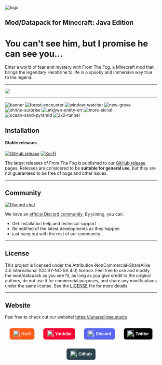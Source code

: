 ![logo](https://cdn.lunareclipse.studio/img/projects/from-the-fog/banner-text.webp)

## **Mod/Datapack for Minecraft: Java Edition**

# You can't see him, but I promise he can see you...

Enter a world of fear and mystery with From The Fog, a Minecraft mod that brings the legendary Herobrine to life in a spooky and immersive way true to the legend.

---

<a href="https://lilypad.gg/lunareclipse" target="_blank">
  <img src="https://cdn.lunareclipse.studio/img/partners/lilypad_transparent.webp?v=6" style="border-radius: 5px; margin-left: auto !important; margin-right: auto !important;">
</a>

---

![banner](https://cdn.lunareclipse.studio/img/projects/from-the-fog/gallery/banner.webp)
![forest-encounter](https://cdn.lunareclipse.studio/img/projects/from-the-fog/gallery/forest-encounter.webp)
![window-watcher](https://cdn.lunareclipse.studio/img/projects/from-the-fog/gallery/window-watcher.webp)
![new-grove](https://cdn.lunareclipse.studio/img/projects/from-the-fog/gallery/new-grove.webp)
![shrine-surprise](https://cdn.lunareclipse.studio/img/projects/from-the-fog/gallery/shrine-suprise.webp)
![unkown-entity-err](https://cdn.lunareclipse.studio/img/projects/from-the-fog/gallery/unknown-entity-err.webp)
![more-skins!](https://cdn.lunareclipse.studio/img/projects/from-the-fog/gallery/more-skins!.webp)
![ocean-sand-pyramid](https://cdn.lunareclipse.studio/img/projects/from-the-fog/gallery/ocean-sand-pyramid.webp)
![2x2-tunnel](https://cdn.lunareclipse.studio/img/projects/from-the-fog/gallery/2x2-tunnel.webp)

## **Installation**

#### Stable releases

[![GitHub release](https://img.shields.io/github/v/release/LunarEclipseStudios/From-The-Fog)](https://github.com/LunarEclipseStudios/From-The-Fog/releases) [![Ko-Fi](https://img.shields.io/badge/donate%20to-kofi-7e18c7?logo=kofi&logoColor=white)](https://lunareclipse.studio/ko-fi)

The latest releases of From The Fog is published to our [GitHub release](https://github.com/LunarEclipseStudios/From-The-Fog/releases) pages. 
Releases are considered to be **suitable for general use**, but they are not guaranteed to be free of bugs and other issues.

---

## **Community**
[![Discord chat](https://img.shields.io/badge/chat%20on-discord-7289DA?logo=discord&logoColor=white)](https://discord.gg/RmMtqxJJgH)

We have an [official Discord community.](https://discord.lunareclipse.studio) By joining, you can:
- Get installation help and technical support
- Be notified of the latest developments as they happen
- just hang out with the rest of our community.

---

## **License**

This project is licensed under the Attribution-NonCommercial-ShareAlike 4.0 International (CC BY-NC-SA 4.0) license. Feel free to use and modify the mod/datapack as you see fit, as long as you give credit to the original authors, do not use it for commercial purposes, and share any modifications under the same license. See the [LICENSE](https://github.com/LunarEclipseStudios/From-The-Fog/blob/main/LICENSE.md) file for more details.

---

## **Website**
Feel free to check out our website!
https://lunareclipse.studio

<div class="flex-row">
                <div class="btn-container"><a  class="social-button" style="background-color:#ff5a16;" href="https://lunareclipse.studio/ko-fi" target="_blank"> <span class="socialtext"><img src="https://cdn.lunareclipse.studio/img/ui/socials/kofi.webp" alt="Ko-fi donations" class="socialimg">Ko-fi</span></a></div>
                <div class="btn-container"><a  class="social-button" style="background-color:#ff0033;" href="https://www.youtube.com/@LunarEclipseStudios" target="_blank"> <span class="socialtext"><img src="https://cdn.lunareclipse.studio/img/ui/socials/youtube.webp" alt="Ko-fi donations" class="socialimg">Youtube</span></a></div>
                <div class="btn-container"><a  class="social-button" style="background-color:#5865f2;" href="https://discord.lunareclipse.studio/" target="_blank"> <span class="socialtext"><img src="https://cdn.lunareclipse.studio/img/ui/socials/discord.webp" alt="Ko-fi donations" class="socialimg">Discord</span></a></div>
                <div class="btn-container"><a  class="social-button" style="background-color:#000000;" href="https://x.com/LunarEclipseMC" target="_blank"> <span class="socialtext"><img src="https://cdn.lunareclipse.studio/img/ui/socials/x.webp" alt="Ko-fi donations" class="socialimg">Twitter</span></a></div>
                <div class="btn-container"><a  class="social-button" style="background-color:#2b414d;" href="https://github.com/LunarEclipseStudios" target="_blank"> <span class="socialtext"><img src="https://cdn.lunareclipse.studio/img/ui/socials/github.webp" alt="Ko-fi donations" class="socialimg">Github</span></a></div>
</div>

<style>
  .flex-row {
    display: flex;
    flex-wrap: wrap;
    flex-direction: row;
    align-items: center;
    justify-content: center;
}

.flex-row>* {
    margin: 15px;
}

              .btn-container {
                display: inline-block !important;
                white-space: nowrap;
                min-width: 50px
            }

            span.socialtext {
                color: #fff !important;
                letter-spacing: -0.15px !important;
                text-wrap: none;
                vertical-align: middle;
                line-height: 33px !important;
                padding: 0;
                text-align: center;
                text-decoration: none !important;
                text-shadow: 0 1px 1px rgba(34, 34, 34, 0.05);
            }

            .socialtext a {
                color: #fff !important;
                text-decoration: none important;
            }

            .socialtext a:hover {
                color: #fff !important;
                text-decoration: none
            }

            a.social-button {
                box-shadow: 1px 1px 0px rgba(0, 0, 0, 0.2);
                line-height: 36px !important;
                min-width: 50px;
                width: fit-content !important;
                display: flex !important;
                background-color: #29abe0;
                padding: 2px 12px !important;
                text-align: center !important;
                border-radius: 7px;
                color: #fff;
                cursor: pointer;
                overflow-wrap: break-word;
                vertical-align: middle;
                border: 0 none #fff !important;
                font-family: 'Dosis-Bold', Helvetica, Century Gothic, sans-serif !important;
                text-decoration: none;
                text-shadow: none;
                font-weight: 700 !important;
                font-size: 14px !important
            }

            a.social-button:visited {
                color: #fff !important;
                text-decoration: none !important
            }

            a.social-button:hover {
                opacity: .85;
                color: #f5f5f5 !important;
                text-decoration: none !important
            }

            a.social-button:active {
                color: #f5f5f5 !important;
                text-decoration: none !important
            }

            .socialtext img {
                height: 22px !important;
                width: auto !important;
                display: initial;
                animation: social-wiggle 3s infinite;
                vertical-align: middle;
                padding-top: 0 !important;
                padding-bottom: 0 !important;
                border: none;
                margin-top: 0;
                margin-right: 5px !important;
                margin-left: 0 !important;
                margin-bottom: 3px !important;
            }

            @keyframes social-wiggle {
                0% {
                    transform: rotate(0) scale(1)
                }

                60% {
                    transform: rotate(0) scale(1)
                }

                75% {
                    transform: rotate(0) scale(1.12)
                }

                80% {
                    transform: rotate(0) scale(1.1)
                }

                84% {
                    transform: rotate(-10deg) scale(1.1)
                }

                88% {
                    transform: rotate(10deg) scale(1.1)
                }

                92% {
                    transform: rotate(-10deg) scale(1.1)
                }

                96% {
                    transform: rotate(10deg) scale(1.1)
                }

                100% {
                    transform: rotate(0) scale(1)
                }
            }
</style>

